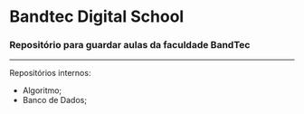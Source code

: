 # Bandtec Digital School
### Repositório para guardar aulas da faculdade BandTec
---
Repositórios internos:
- Algoritmo;
- Banco de Dados;
